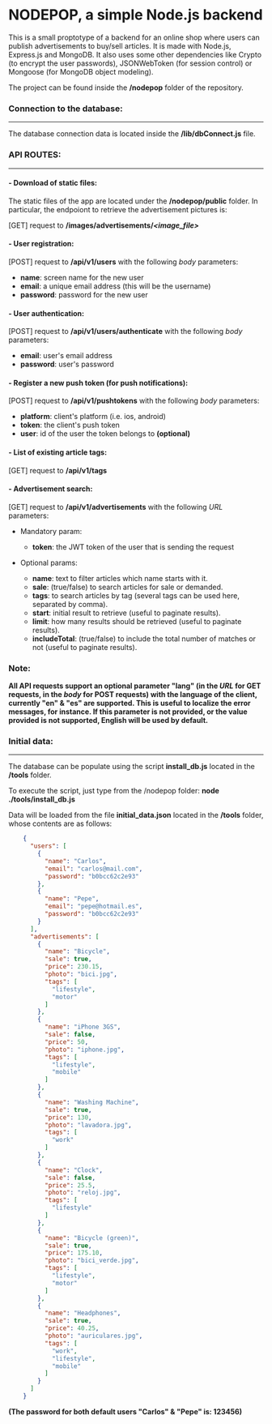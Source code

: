 # NODEPOP, a simple Node.js backend

This is a small proptotype of a backend for an online shop where users can publish advertisements to buy/sell articles. It is made with Node.js, Express.js and MongoDB. It also uses some other dependencies like Crypto (to encrypt the user passwords), JSONWebToken (for session control) or Mongoose (for MongoDB object modeling).

The project can be found inside the **/nodepop** folder of the repository.

### Connection to the database:
---
The database connection data is located inside the **/lib/dbConnect.js** file.


### API ROUTES:
---

#### - Download of static files:

The static files of the app are located under the **/nodepop/public** folder. In particular, the endpoiont to retrieve the advertisement pictures is:

[GET] request to **/images/advertisements/_<image_file>_**


#### - User registration:

[POST] request to **/api/v1/users** with the following *body* parameters:

* **name**: screen name for the new user
* **email**: a unique email address (this will be the username)
* **password**: password for the new user


#### - User authentication:

[POST] request to **/api/v1/users/authenticate** with the following *body* parameters:

* **email**: user's email address
* **password**: user's password


#### - Register a new push token (for push notifications):

[POST] request to **/api/v1/pushtokens** with the following *body* parameters:

* **platform**: client's platform (i.e. ios, android)
* **token**: the client's push token
* **user**: id of the user the token belongs to **(optional)**


#### - List of existing article tags:

[GET] request to **/api/v1/tags**


#### - Advertisement search:

[GET] request to **/api/v1/advertisements** with the following *URL* parameters:

* Mandatory param:
  * **token**: the JWT token of the user that is sending the request

* Optional params:
  * **name**: text to filter articles which name starts with it.
  * **sale**: (true/false) to search articles for sale or demanded.
  * **tags**: to search articles by tag (several tags can be used here, separated by comma).
  * **start**: initial result to retrieve (useful to paginate results).
  * **limit**: how many results should be retrieved (useful to paginate results).
  * **includeTotal**: (true/false) to include the total number of matches or not (useful to paginate results).


### Note:
**All API requests support an optional parameter **"lang"** (in the *URL* for GET requests, in the *body* for POST requests) with the language of the client, currently "en" & "es" are supported. This is useful to localize the error messages, for instance. If this parameter is not provided, or the value provided is not supported, English will be used by default.**


### Initial data:
---

The database can be populate using the script **install_db.js** located in the **/tools** folder.

To execute the script, just type from the /nodepop folder: **node ./tools/install_db.js**

Data will be loaded from the file **initial_data.json** located in the **/tools** folder, whose contents are as follows:

```json
    {
      "users": [
        {
          "name": "Carlos",
          "email": "carlos@mail.com",
          "password": "b0bcc62c2e93"
        },
        {
          "name": "Pepe",
          "email": "pepe@hotmail.es",
          "password": "b0bcc62c2e93"
        }
      ],
      "advertisements": [
        {
          "name": "Bicycle",
          "sale": true,
          "price": 230.15,
          "photo": "bici.jpg",
          "tags": [
            "lifestyle",
            "motor"
          ]
        },
        {
          "name": "iPhone 3GS",
          "sale": false,
          "price": 50,
          "photo": "iphone.jpg",
          "tags": [
            "lifestyle",
            "mobile"
          ]
        },
        {
          "name": "Washing Machine",
          "sale": true,
          "price": 130,
          "photo": "lavadora.jpg",
          "tags": [
            "work"
          ]
        },
        {
          "name": "Clock",
          "sale": false,
          "price": 25.5,
          "photo": "reloj.jpg",
          "tags": [
            "lifestyle"
          ]
        },
        {
          "name": "Bicycle (green)",
          "sale": true,
          "price": 175.10,
          "photo": "bici_verde.jpg",
          "tags": [
            "lifestyle",
            "motor"
          ]
        },
        {
          "name": "Headphones",
          "sale": true,
          "price": 40.25,
          "photo": "auriculares.jpg",
          "tags": [
            "work",
            "lifestyle",
            "mobile"
          ]
        }
      ]
    }
```

**(The password for both default users "Carlos" & "Pepe" is: 123456)**

